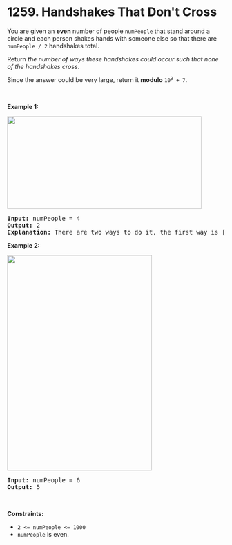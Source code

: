 # 1259. Handshakes That Don't Cross

<p>You are given an <strong>even</strong> number of people <code>numPeople</code> that stand around a circle and each person shakes hands with someone else so that there are <code>numPeople / 2</code> handshakes total.</p>

<p>Return <em>the number of ways these handshakes could occur such that none of the handshakes cross</em>.</p>

<p>Since the answer could be very large, return it <strong>modulo</strong> <code>10<sup>9</sup> + 7</code>.</p>

<p>&nbsp;</p>
<p><strong class="example">Example 1:</strong></p>
<img alt="" src="https://assets.leetcode.com/uploads/2019/07/11/5125_example_2.png" style="width: 450px; height: 215px;" />
<pre>
<strong>Input:</strong> numPeople = 4
<strong>Output:</strong> 2
<strong>Explanation:</strong> There are two ways to do it, the first way is [(1,2),(3,4)] and the second one is [(2,3),(4,1)].
</pre>

<p><strong class="example">Example 2:</strong></p>
<img alt="" src="https://assets.leetcode.com/uploads/2019/07/11/5125_example_3.png" style="width: 335px; height: 500px;" />
<pre>
<strong>Input:</strong> numPeople = 6
<strong>Output:</strong> 5
</pre>

<p>&nbsp;</p>
<p><strong>Constraints:</strong></p>

<ul>
	<li><code>2 &lt;= numPeople &lt;= 1000</code></li>
	<li><code>numPeople</code> is even.</li>
</ul>
